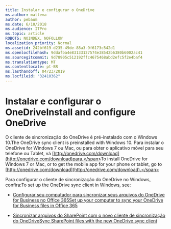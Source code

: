 ```yaml
---
title: Instalar e configurar o OneDrive
ms.author: matteva
author: pebaum
ms.date: 6/10/2018
ms.audience: ITPro
ms.topic: article
ROBOTS: NOINDEX, NOFOLLOW
localization_priority: Normal
ms.assetid: 242bf619-d235-49de-88a3-9f6173c542d1
ms.openlocfilehash: 9ddafba4e83133127574e38542b6380b6002ac41
ms.sourcegitcommit: 9d78905c512192ffc4675468abd2efc5f2e4baf4
ms.translationtype: MT
ms.contentlocale: pt-BR
ms.lasthandoff: 04/23/2019
ms.locfileid: "32410362"
---
```

# <a name="install-and-configure-onedrive"></a><span data-ttu-id="0cdd5-102">Instalar e configurar o OneDrive</span><span class="sxs-lookup"><span data-stu-id="0cdd5-102">Install and configure OneDrive</span></span>

<span data-ttu-id="0cdd5-103">O cliente de sincronização do OneDrive é pré-instalado com o Windows 10.</span><span class="sxs-lookup"><span data-stu-id="0cdd5-103">The OneDrive sync client is preinstalled with Windows 10.</span></span> <span data-ttu-id="0cdd5-104">Para instalar o OneDrive for Windows 7 ou Mac, ou para obter o aplicativo móvel para seu telefone ou Tablet, vá [http://onedrive.com/download](http://onedrive.com/download)para.</span><span class="sxs-lookup"><span data-stu-id="0cdd5-104">To install OneDrive for Windows 7 or Mac, or to get the mobile app for your phone or tablet, go to [http://onedrive.com/download](http://onedrive.com/download).</span></span>
  
<span data-ttu-id="0cdd5-105">Para configurar o cliente de sincronização do OneDrive no Windows, confira:</span><span class="sxs-lookup"><span data-stu-id="0cdd5-105">To set up the OneDrive sync client in Windows, see:</span></span>
  
- [<span data-ttu-id="0cdd5-106">Configurar seu computador para sincronizar seus arquivos do OneDrive for Business no Office 365</span><span class="sxs-lookup"><span data-stu-id="0cdd5-106">Set up your computer to sync your OneDrive for Business files in Office 365</span></span>](https://go.microsoft.com/fwlink/?linkid=533375)
    
- [<span data-ttu-id="0cdd5-107">Sincronizar arquivos do SharePoint com o novo cliente de sincronização do OneDrive</span><span class="sxs-lookup"><span data-stu-id="0cdd5-107">Sync SharePoint files with the new OneDrive sync client</span></span>](https://go.microsoft.com/fwlink/?linkid=871666)
    

